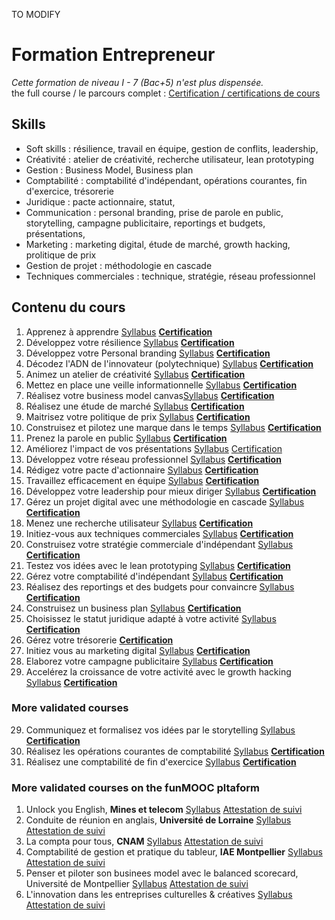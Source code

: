 TO MODIFY

# Formation Entrepreneur
*Cette formation de niveau I - 7 (Bac+5) n'est plus dispensée.*  
the full course / le parcours complet : [Certification / certifications de cours](https://github.com/s-manguy/diploma/blob/main/ENTREPRENEUR/sandrine-manguy-certifications-Entrepreneur.png)


## Skills
* Soft skills : résilience, travail en équipe, gestion de conflits, leadership,
* Créativité :  atelier de créativité, recherche utilisateur, lean prototyping
* Gestion : Business Model, Business plan
* Comptabilité : comptabilité d'indépendant, opérations courantes, fin d'exercice, trésorerie
* Juridique : pacte actionnaire, statut, 
* Communication : personal branding, prise de parole en public, storytelling, campagne publicitaire, reportings et budgets, présentations, 
* Marketing : marketing digital, étude de marché, growth hacking, prolitique de prix 
* Gestion de projet : méthodologie en cascade
* Techniques commerciales : technique, stratégie, réseau professionnel


## Contenu du cours
1. Apprenez à apprendre [Syllabus](https://openclassrooms.com/fr/courses/4312781-apprenez-a-apprendre) **[Certification](https://github.com/s-manguy/diploma/blob/main/ENTREPRENEUR/certificate-apprendre-5054820055.pdf)**
1. Développez votre résilience [Syllabus](https://openclassrooms.com/fr/courses/5106001-developpez-votre-resilience)  **[Certification](https://github.com/s-manguy/diploma/blob/main/ENTREPRENEUR/certificate-resilience-9255944986.pdf)**    
2. Développez votre Personal branding [Syllabus](https://openclassrooms.com/fr/courses/4698761-developpez-votre-personal-branding)  **[Certification](https://github.com/s-manguy/diploma/blob/main/ENTREPRENEUR/certificate-personnal-branding-9291312530.pdf)**  
3. Décodez l'ADN de l'innovateur (polytechnique) [Syllabus](https://openclassrooms.com/fr/courses/3044291-decodez-ladn-de-linnovateur)  **[Certification](https://github.com/s-manguy/diploma/blob/main/ENTREPRENEUR/certificate-adn-innovateur-4004089169.pdf)**   
4. Animez un atelier de créativité [Syllabus](https://openclassrooms.com/fr/courses/4421146-animez-un-atelier-de-creativite) **[Certification](https://github.com/s-manguy/diploma/blob/main/ENTREPRENEUR/certificate-atelier-creativite-8997770741.pdf)**   
5. Mettez en place une veille informationnelle [Syllabus](https://openclassrooms.com/fr/courses/4805776-mettez-en-place-un-systeme-de-veille-informationnelle) **[Certification](https://github.com/s-manguy/diploma/blob/main/ENTREPRENEUR/certificate-veille-informationnelle-2061319342.pdf)** 
6. Réalisez votre business model canvas[Syllabus](https://openclassrooms.com/fr/courses/5191526-realisez-votre-business-model-canvas)  **[Certification](https://github.com/s-manguy/diploma/blob/main/ENTREPRENEUR/certificate-business-model-canvas-4574570457.pdf)**    
7. Réalisez une étude de marché [Syllabus](https://openclassrooms.com/fr/courses/6067991-realisez-une-etude-de-marche)    **[Certification](https://github.com/s-manguy/diploma/blob/main/ENTREPRENEUR/certificate-etude-marche-1329754310.pdf)**  
8. Maitrisez votre politique de prix [Syllabus](https://openclassrooms.com/fr/courses/5617106-maitrisez-votre-politique-de-prix)   **[Certification](https://github.com/s-manguy/diploma/blob/main/ENTREPRENEUR/certificate-politique-prix-3420067993.pdf)**  
9. Construisez et pilotez une marque dans le temps  [Syllabus](https://openclassrooms.com/fr/courses/4555191-construisez-et-pilotez-une-marque-dans-le-temps)    **[Certification](https://github.com/s-manguy/diploma/blob/main/ENTREPRENEUR/certificate-marque-6121406885.pdf)**  
10. Prenez la parole en public [Syllabus](https://openclassrooms.com/fr/courses/4577696-prenez-la-parole-en-public)    **[Certification](https://github.com/s-manguy/diploma/blob/main/ENTREPRENEUR/certificate-prise-de-parole-9800701458.pdf)**  
11. Améliorez l'impact de vos présentations [Syllabus](https://openclassrooms.com/fr/courses/3013891-ameliorez-limpact-de-vos-presentations) [Certification](https://github.com/s-manguy/diploma/blob/main/ENTREPRENEUR/certificate-impact-presentations-9546749214.pdf)   
12. Développez votre réseau professionnel [Syllabus](https://openclassrooms.com/fr/courses/5754261-developpez-votre-reseau-professionnel)    **[Certification](https://github.com/s-manguy/diploma/blob/main/ENTREPRENEUR/certificate-reseau-professionnel-1656790591.pdf)**  
13. Rédigez votre pacte d'actionnaire [Syllabus](https://openclassrooms.com/fr/courses/5191621-redigez-votre-pacte-dactionnaires)    **[Certification](https://github.com/s-manguy/diploma/blob/main/ENTREPRENEUR/certificate-pacte-actionnaire-9096975063.pdf)**  
14. Travaillez efficacement en équipe [Syllabus](https://openclassrooms.com/fr/courses/5164316-travaillez-efficacement-en-equipe)    **[Certification](https://github.com/s-manguy/diploma/blob/main/ENTREPRENEUR/certificate-travail-equipe-efficace-2699309901.pdf)**  
15. Développez votre leadership pour mieux diriger [Syllabus](https://openclassrooms.com/fr/courses/4104731-developpez-votre-leadership-pour-mieux-diriger)     **[Certification](https://github.com/s-manguy/diploma/blob/main/ENTREPRENEUR/certificate-leadership-9367010428.pdf)**   
16. Gérez un projet digital avec une méthodologie en cascade [Syllabus](https://openclassrooms.com/fr/courses/4296701-gerez-un-projet-digital-avec-une-methodologie-en-cascade) **[Certification](https://github.com/s-manguy/diploma/blob/main/ENTREPRENEUR/certificate-gestion-projet-en-cascade-7784459429.pdf)** 
17. Menez une recherche utilisateur [Syllabus](https://openclassrooms.com/fr/courses/5192236-menez-une-recherche-utilisateur) **[Certification](https://github.com/s-manguy/diploma/blob/main/ENTREPRENEUR/certificate-recherche-utilisateur-1566879120.pdf)**  
18. Initiez-vous aux techniques commerciales [Syllabus](https://openclassrooms.com/fr/courses/4750821-initiez-vous-aux-techniques-commerciales)    **[Certification](https://github.com/s-manguy/diploma/blob/main/ENTREPRENEUR/certificate-techniques-commerciales-1070384893.pdf)**  
19. Construisez votre stratégie commerciale d'indépendant [Syllabus](https://openclassrooms.com/fr/courses/5164356-construisez-votre-strategie-commerciale-dindependant)   **[Certification](https://github.com/s-manguy/diploma/blob/main/ENTREPRENEUR/certificate-strategie-commencial-independant-4758411613.pdf)**   
20. Testez vos idées avec le lean prototyping [Syllabus](https://openclassrooms.com/fr/courses/4781491-testez-vos-idees-avec-le-lean-prototyping)    **[Certification](https://github.com/s-manguy/diploma/blob/main/ENTREPRENEUR/certificate-lean-prototyping-9055641599.pdf)**  
21. Gérez votre comptabilité d'indépendant [Syllabus](https://openclassrooms.com/fr/courses/5185316-gerez-votre-comptabilite-dindependant)   **[Certification](https://github.com/s-manguy/diploma/blob/main/ENTREPRENEUR/certificate-gestion-comptabilite-independant-4506270069.pdf)**   
22. Réalisez des reportings et des budgets pour convaincre [Syllabus](https://openclassrooms.com/fr/courses/4963261-realisez-des-reportings-et-des-budgets-pour-convaincre)   **[Certification](https://github.com/s-manguy/diploma/blob/main/ENTREPRENEUR/certificate-reportings-budgets-6730939480.pdf)**   
23. Construisez un business plan [Syllabus](https://openclassrooms.com/fr/courses/5191546-construisez-un-business-plan)    **[Certification](https://github.com/s-manguy/diploma/blob/main/ENTREPRENEUR/certificate-business-plan-7405588800.pdf)**  
24. Choisissez le statut juridique adapté à votre activité [Syllabus](https://openclassrooms.com/fr/courses/5177201-choisissez-le-statut-juridique-adapte-a-votre-activite)    **[Certification](https://github.com/s-manguy/diploma/blob/main/ENTREPRENEUR/certificate-statut-juridique-9739671609.pdf)**  
25. Gérez votre trésorerie   **[Certification](https://github.com/s-manguy/diploma/blob/main/ENTREPRENEUR/certificate-gestion-tresorerie-2014107448.pdf)**  
26. Initiez vous au marketing digital [Syllabus](https://openclassrooms.com/fr/courses/3013816-initiez-vous-au-marketing-digital)   **[Certification](https://github.com/s-manguy/diploma/blob/main/ENTREPRENEUR/certificate-marketing-digital-6857971026.pdf)**   
27. Elaborez votre campagne publicitaire [Syllabus](https://openclassrooms.com/fr/courses/6068011-elaborez-votre-campagne-publicitaire)    **[Certification](https://github.com/s-manguy/diploma/blob/main/ENTREPRENEUR/certificate-campagne-publicitaire-5788881688.pdf)**  
28. Accelérez la croissance de votre activité avec le growth hacking [Syllabus](https://openclassrooms.com/fr/courses/5192206-accelerez-la-croissance-de-votre-activite-avec-le-growth-hacking)  **[Certification](https://github.com/s-manguy/diploma/blob/main/ENTREPRENEUR/certificate-growth-hacking-1383983509.pdf)**   

### More validated courses
29. Communiquez et formalisez vos idées par le storytelling [Syllabus](https://openclassrooms.com/fr/courses/5238041-communiquez-et-formalisez-vos-idees-par-le-storytelling)  **[Certification](https://github.com/s-manguy/diploma/blob/main/ENTREPRENEUR/certificate-storytelling-1534930160.pdf)**  
30. Réalisez les opérations courantes de comptabilité  [Syllabus](https://openclassrooms.com/fr/courses/4940566-realisez-les-operations-courantes-de-comptabilite) **[Certification](https://github.com/s-manguy/diploma/blob/main/ENTREPRENEUR/certificate-comptabilite-operations-courantes-4732247809.pdf)**  
31. Réalisez une comptabilité de fin d'exercice [Syllabus](https://openclassrooms.com/fr/courses/5010961-realisez-une-comptabilite-de-fin-dexercice) **[Certification](https://github.com/s-manguy/diploma/blob/main/ENTREPRENEUR/certificate-comptabilite-fin-exercice-8563658654.pdf)**  

### More validated courses on the funMOOC pltaform
1. Unlock you English, **Mines et telecom** [Syllabus](https://www.fun-mooc.fr/fr/cours/unlock-your-english/)  [Attestation de suivi](https://github.com/s-manguy/diploma/blob/main/ENTREPRENEUR/attestation-suivi_MinesTelecom_unlock-your-english.pdf)
2. Conduite de réunion en anglais, **Université de Lorraine** [Syllabus](https://www.fun-mooc.fr/fr/cours/conduite-de-reunion-en-anglais/)  [Attestation de suivi](https://github.com/s-manguy/diploma/blob/main/ENTREPRENEUR/attestation-suivi_lorraine_reunion-en-anglais.pdf)
3. La compta pour tous, **CNAM** [Syllabus](https://www.fun-mooc.fr/fr/cours/la-compta-pour-tous/)  [Attestation de suivi](https://github.com/s-manguy/diploma/blob/main/ENTREPRENEUR/attestation-suivi_CNAM_comptabilit%C3%A9.pdf)
4. Comptabilité de gestion et pratique du tableur, **IAE Montpellier** [Syllabus](https://www.fun-mooc.fr/fr/cours/comptabilite-de-gestion-et-pratique-du-tableur/)  [Attestation de suivi](https://github.com/s-manguy/diploma/blob/main/ENTREPRENEUR/attestation-suivi-iae_montepellier-comptabilit%C3%A9-de-gestion.pdf)
5. Penser et piloter son businees model avec le balanced scorecard, Université de Montpellier [Syllabus](https://www.fun-mooc.fr/fr/cours/penser-et-piloter-son-business-model-avec-le-balanced-scorecard/)  [Attestation de suivi](https://github.com/s-manguy/diploma/blob/main/ENTREPRENEUR/attestation-suivi_umontpellier_businessmodel-balancedscorecard.pdf)
6. L'innovation dans les entreprises culturelles & créatives [Syllabus](https://www.fun-mooc.fr/fr/cours/linnovation-dans-les-entreprises-culturelles-creatives/)  [Attestation de suivi](https://github.com/s-manguy/diploma/blob/main/ENTREPRENEUR/attestation-suivi_umontpellier_innovation-dans-ecc.pdf)
